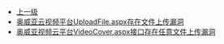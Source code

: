 * [上一级](docs/wy876_poc/)
* [奥威亚云视频平台UploadFile.aspx存在文件上传漏洞](docs/wy876_poc/%E5%A5%A5%E5%A8%81%E4%BA%9A%E8%A7%86%E9%A2%91%E4%BA%91%E5%B9%B3%E5%8F%B0/%E5%A5%A5%E5%A8%81%E4%BA%9A%E4%BA%91%E8%A7%86%E9%A2%91%E5%B9%B3%E5%8F%B0UploadFile.aspx%E5%AD%98%E5%9C%A8%E6%96%87%E4%BB%B6%E4%B8%8A%E4%BC%A0%E6%BC%8F%E6%B4%9E.md)
* [奥威亚视频云平台VideoCover.aspx接口存在任意文件上传漏洞](docs/wy876_poc/%E5%A5%A5%E5%A8%81%E4%BA%9A%E8%A7%86%E9%A2%91%E4%BA%91%E5%B9%B3%E5%8F%B0/%E5%A5%A5%E5%A8%81%E4%BA%9A%E8%A7%86%E9%A2%91%E4%BA%91%E5%B9%B3%E5%8F%B0VideoCover.aspx%E6%8E%A5%E5%8F%A3%E5%AD%98%E5%9C%A8%E4%BB%BB%E6%84%8F%E6%96%87%E4%BB%B6%E4%B8%8A%E4%BC%A0%E6%BC%8F%E6%B4%9E.md)
